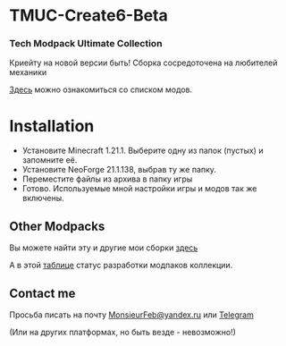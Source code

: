 # TMUC-Create6-Beta
### Tech Modpack Ultimate Collection

Криейту на новой версии быть!
Сборка сосредоточена на любителей механики

[Здесь](https://docs.google.com/spreadsheets/d/1mau0W5V3BSAeuWebkZdo_bFYqwXBAC12Gbay3yw4mDI/edit?usp=sharing) можно ознакомиться со списком модов.

# Installation
- Установите Minecraft 1.21.1. Выберите одну из папок (пустых) и запомните её.
- Установите NeoForge 21.1.138, выбрав ту же папку.
- Переместите файлы из архива в папку игры
- Готово. Используемые мной настройки игры и модов так же включены.

## Other Modpacks
Вы можете найти эту и другие мои сборки [здесь](https://monsieurfeb.github.io/modpacks.html)

А в этой [таблице](https://docs.google.com/spreadsheets/d/1lLu7JaAFoo23XOV87XWc5rpGY2zUfxdeOsy7jaUptiE/edit?usp=sharing) статус разработки модпаков коллекции.

## Contact me
Просьба писать на почту MonsieurFeb@yandex.ru или [Telegram](https://t.me/thirdBTP/824)

(Или на других платформах, но быть везде - невозможно!)
